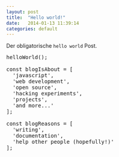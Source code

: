 ```yaml
---
layout: post
title:  "Hello world!"
date:   2014-01-13 11:39:14
categories: default
---
```


Der obligatorische `hello world` Post.

<pre id="hello-world">
helloWorld();

const blogIsAbout = [
  'javascript',
  'web development',
  'open source',
  'hacking experiments',
  'projects',
  'and more...'
];

const blogReasons = [
  'writing',
  'documentation',
  'help other people (hopefully!)'
];
</pre>


